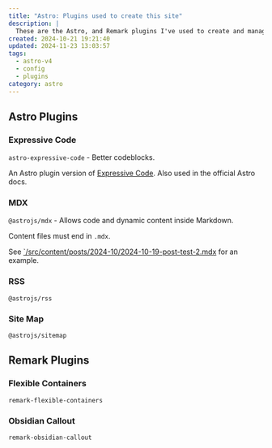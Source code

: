 ```yaml
---
title: "Astro: Plugins used to create this site"
description: |
  These are the Astro, and Remark plugins I've used to create and manage this site
created: 2024-10-21 19:21:40
updated: 2024-11-23 13:03:57
tags:
  - astro-v4
  - config
  - plugins
category: astro
---
```


## Astro Plugins

### Expressive Code

`astro-expressive-code` - Better codeblocks.

An Astro plugin version of [Expressive Code](https://expressive-code.com/). Also used in the official Astro docs.

### MDX

`@astrojs/mdx` - Allows code and dynamic content inside Markdown.

Content files must end in `.mdx`.

See [`/src/content/posts/2024-10/2024-10-19-post-test-2.mdx](/posts/2024-10/2024-10-19-post-test-2) for an example.

### RSS

`@astrojs/rss`

### Site Map

`@astrojs/sitemap`


## Remark Plugins

### Flexible Containers

`remark-flexible-containers`

### Obsidian Callout

`remark-obsidian-callout`
